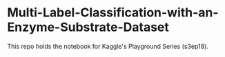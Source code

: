 # Multi-Label-Classification-with-an-Enzyme-Substrate-Dataset
This repo holds the notebook for Kaggle's Playground Series (s3ep18). 
